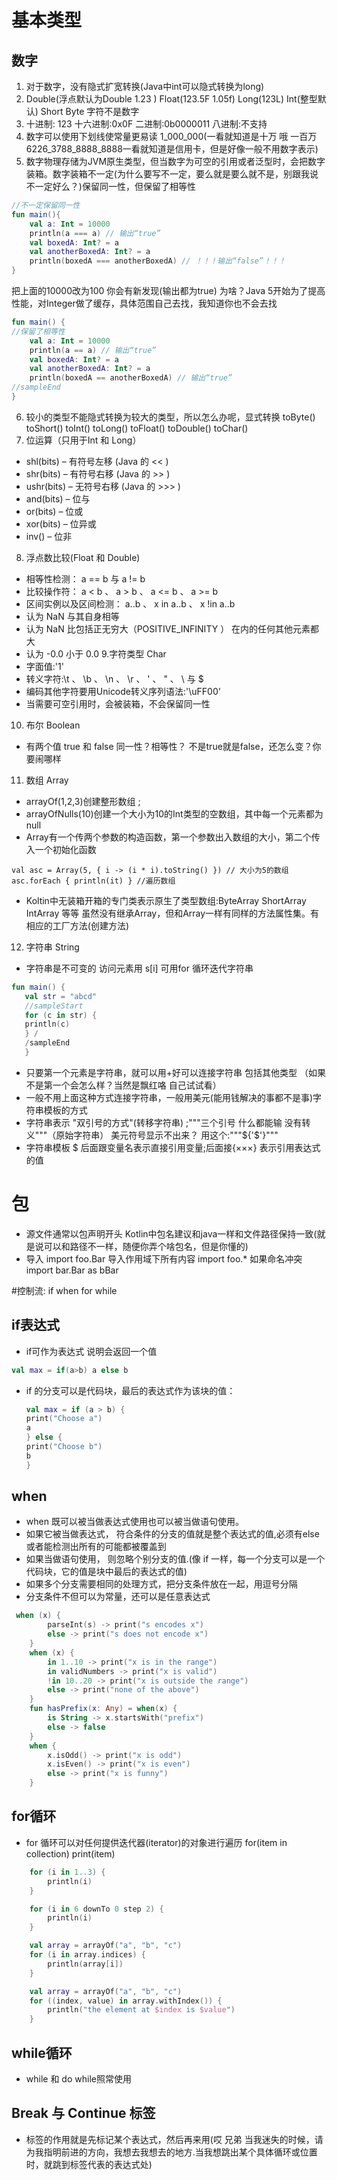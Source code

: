 # 基本类型

## 数字
1. 对于数字，没有隐式扩宽转换(Java中int可以隐式转换为long)
2. Double(浮点默认为Double 1.23 ) Float(123.5F 1.05f) Long(123L) Int(整型默认) Short Byte 字符不是数字
3. 十进制: 123  十六进制:0x0F   二进制:0b0000011 八进制:不支持
4. 数字可以使用下划线使常量更易读 1_000_000(一看就知道是十万 哦 一百万 6226_3788_8888_8888一看就知道是信用卡，但是好像一般不用数字表示)
5. 数字物理存储为JVM原生类型，但当数字为可空的引用或者泛型时，会把数字装箱。数字装箱不一定(为什么要写不一定，要么就是要么就不是，别跟我说不一定好么？)保留同一性，但保留了相等性
```kotlin
//不一定保留同一性
fun main(){
    val a: Int = 10000
    println(a === a) // 输出“true”
    val boxedA: Int? = a
    val anotherBoxedA: Int? = a
    println(boxedA === anotherBoxedA) // ！！！输出“false”！！！
}
```
把上面的10000改为100  你会有新发现(输出都为true) 为啥？Java 5开始为了提高性能，对Integer做了缓存，具体范围自己去找，我知道你也不会去找
```kotlin
fun main() {
//保留了相等性
    val a: Int = 10000
    println(a == a) // 输出“true”
    val boxedA: Int? = a
    val anotherBoxedA: Int? = a
    println(boxedA == anotherBoxedA) // 输出“true”
//sampleEnd
}
```
6. 较小的类型不能隐式转换为较大的类型，所以怎么办呢，显式转换 toByte() toShort() toInt() toLong() toFloat() toDouble() toChar()
7. 位运算（只用于Int 和 Long）
+ shl(bits) – 有符号左移 (Java 的 << )
+ shr(bits) – 有符号右移 (Java 的 >> )
+ ushr(bits) – 无符号右移 (Java 的 >>> )
+ and(bits) – 位与
+ or(bits) – 位或
+ xor(bits) – 位异或
+ inv() – 位非
8. 浮点数比较(Float 和 Double)
+ 相等性检测： a == b 与 a != b
+ 比较操作符： a < b 、 a > b 、 a <= b 、 a >= b
+ 区间实例以及区间检测： a..b 、 x in a..b 、 x !in a..b
+ 认为 NaN 与其自身相等
+ 认为 NaN 比包括正无穷大（POSITIVE_INFINITY ） 在内的任何其他元素都大
+ 认为 -0.0 小于 0.0
  9.字符类型 Char
+ 字面值:'1'
+ 转义字符:\t 、 \b 、 \n 、 \r 、 \' 、 \" 、 \\ 与 \$
+ 编码其他字符要用Unicode转义序列语法:'\uFF00'
+ 当需要可空引用时，会被装箱，不会保留同一性
10. 布尔 Boolean
+ 有两个值 true 和 false 同一性？相等性？  不是true就是false，还怎么变？你要闹哪样
11. 数组 Array
+ arrayOf(1,2,3)创建整形数组 ;
+ arrayOfNulls<Int>(10)创建一个大小为10的Int类型的空数组，其中每一个元素都为null
+ Array有一个传两个参数的构造函数，第一个参数出入数组的大小，第二个传入一个初始化函数
```
val asc = Array(5, { i -> (i * i).toString() }) // 大小为5的数组
asc.forEach { println(it) } //遍历数组
```
+ Koltin中无装箱开箱的专门类表示原生了类型数组:ByteArray ShortArray IntArray 等等 虽然没有继承Array，但和Array一样有同样的方法属性集。有相应的工厂方法(创建方法)
12. 字符串 String
+ 字符串是不可变的 访问元素用 s[i] 可用for 循环迭代字符串
```kotlin
fun main() {
   val str = "abcd"
   //sampleStart
   for (c in str) {
   println(c)
   } /
   /sampleEnd
   }
```
+ 只要第一个元素是字符串，就可以用+好可以连接字符串 包括其他类型 （如果不是第一个会怎么样？当然是飘红咯 自己试试看）
+ 一般不用上面这种方式连接字符串，一般用美元(能用钱解决的事都不是事)字符串模板的方式
+ 字符串表示 "双引号的方式"(转移字符串) ;"""三个引号 什么都能输 没有转义"""（原始字符串） 美元符号显示不出来？ 用这个:"""${'$'}"""
+ 字符串模板 $ 后面跟变量名表示直接引用变量;后面接{×××} 表示引用表达式的值

# 包
+ 源文件通常以包声明开头 Kotlin中包名建议和java一样和文件路径保持一致(就是说可以和路径不一样，随便你弄个啥包名，但是你懂的)
+ 导入 import foo.Bar  导入作用域下所有内容 import foo.*  如果命名冲突 import bar.Bar as bBar

#控制流: if when for while

## if表达式
+ if可作为表达式 说明会返回一个值
```kotlin
val max = if(a>b) a else b
```
+ if 的分支可以是代码块，最后的表达式作为该块的值：
  ```kotlin
  val max = if (a > b) {
  print("Choose a")
  a
  } else {
  print("Choose b")
  b
  }
  ```

## when
+ when 既可以被当做表达式使用也可以被当做语句使用。
+ 如果它被当做表达式， 符合条件的分支的值就是整个表达式的值,必须有else或者能检测出所有的可能都被覆盖到
+ 如果当做语句使用， 则忽略个别分支的值.(像 if 一样，每一个分支可以是一个代码块，它的值是块中最后的表达式的值)
+ 如果多个分支需要相同的处理方式，把分支条件放在一起，用逗号分隔
+ 分支条件不但可以为常量，还可以是任意表达式
```kotlin
 when (x) {
        parseInt(s) -> print("s encodes x")
        else -> print("s does not encode x")
    }
    when (x) {
        in 1..10 -> print("x is in the range")
        in validNumbers -> print("x is valid")
        !in 10..20 -> print("x is outside the range")
        else -> print("none of the above")
    }
    fun hasPrefix(x: Any) = when(x) {
        is String -> x.startsWith("prefix")
        else -> false
    }
    when {
        x.isOdd() -> print("x is odd")
        x.isEven() -> print("x is even")
        else -> print("x is funny")
    }

```

## for循环
+ for 循环可以对任何提供迭代器(iterator)的对象进行遍历
for(item in collection) print(item)

```kotlin
    for (i in 1..3) {
        println(i)
    }

    for (i in 6 downTo 0 step 2) {
        println(i)
    }

    val array = arrayOf("a", "b", "c")
    for (i in array.indices) {
        println(array[i])
    }

    val array = arrayOf("a", "b", "c")
    for ((index, value) in array.withIndex()) {
        println("the element at $index is $value")
    }
```

## while循环
+ while  和 do while照常使用

## Break 与 Continue 标签
+ 标签的作用就是先标记某个表达式，然后再来用(哎 兄弟 当我迷失的时候，请为我指明前进的方向，我想去我想去的地方.当我想跳出某个具体循环或位置时，就跳到标签代表的表达式处)

